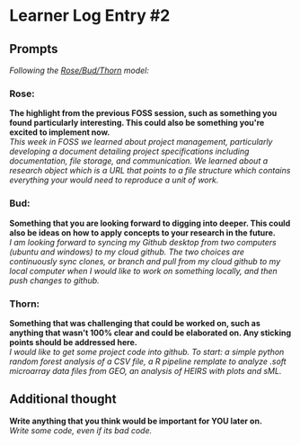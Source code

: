 # Learner Log Entry #2 

## Prompts
*Following the [Rose/Bud/Thorn](https://www.panoramaed.com/blog/rose-bud-thorn-activity-and-worksheet#:~:text=%22Rose%2C%20Bud%2C%20Thorn%22%20is%20a%20mindful%20design%2D,day%2C%20week%2C%20or%20month.) model:*

### Rose:
**The highlight from the previous FOSS session, such as something you found particularly interesting. This could also be something you're excited to implement now.**  
*This week in FOSS we learned about project management, particularly developing a document detailing project specifications including documentation, file storage, and communication.  We learned about a research object which is a URL that points to a file structure which contains everything your would need to reproduce a unit of work.* 

### Bud: 
**Something that you are looking forward to digging into deeper. This could also be ideas on how to apply concepts to your research in the future.**  
*I am looking forward to syncing my Github desktop from two computers (ubuntu and windows) to my cloud github.  The two choices are continuously sync clones, or branch and pull from my cloud github to my local computer when I would like to work on something locally, and then push changes to github.* 


### Thorn: 
**Something that was challenging that could be worked on, such as anything that wasn't 100% clear and could be elaborated on. Any sticking points should be addressed here.**  
*I would like to get some project code into github.  To start:  a simple python random forest analysis of a CSV file, a R pipeline remplate to analyze .soft microarray data files from GEO, an analysis of HEIRS with plots and sML.*

## Additional thought
**Write anything that you think would be important for YOU later on.**  
*Write some code, even if its bad code.*
